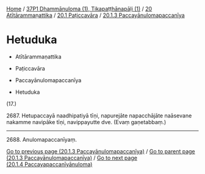 
[Home](/) / [37P1 Dhammānuloma (1), Tikapaṭṭhānapāḷi (1)](../../../../37P1.md) / [20 Atītārammaṇattika](../../../20.md) / [20.1 Paṭiccavāra](../../20.1.md) / [20.1.3 Paccayānulomapaccanīya](../20.1.3.md)

# Hetuduka

* Atītārammaṇattika

* Paṭiccavāra

* Paccayānulomapaccanīya

* Hetuduka

(17.)

2687\. Hetupaccayā naadhipatiyā tīṇi, napurejāte napacchājāte naāsevane nakamme navipāke tīṇi, navippayutte dve. (Evaṃ gaṇetabbaṃ.)

---

2688\. Anulomapaccanīyaṃ.



[Go to previous page (20.1.3 Paccayānulomapaccanīya)](../20.1.3.md) / [Go to parent page (20.1.3 Paccayānulomapaccanīya)](../20.1.3.md) / [Go to next page (20.1.4 Paccayapaccanīyānuloma)](../20.1.4.md)


